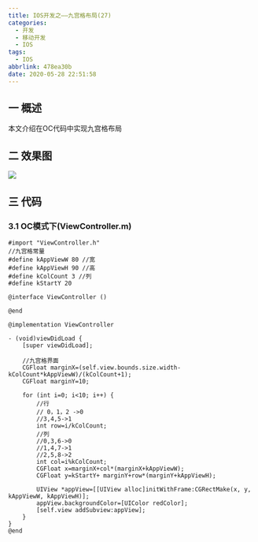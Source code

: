 ```yaml
---
title: IOS开发之——九宫格布局(27)
categories:
  - 开发
  - 移动开发
  - IOS
tags:
  - IOS
abbrlink: 478ea30b
date: 2020-05-28 22:51:58
---
```

## 一 概述

本文介绍在OC代码中实现九宫格布局

<!--more-->

## 二 效果图

![][1]

## 三 代码
### 3.1 OC模式下(ViewController.m)

```
#import "ViewController.h"
//九宫格常量
#define kAppViewW 80 //宽
#define kAppViewH 90 //高
#define kColCount 3 //列
#define kStartY 20

@interface ViewController ()

@end

@implementation ViewController

- (void)viewDidLoad {
    [super viewDidLoad];
    
    //九宫格界面
    CGFloat marginX=(self.view.bounds.size.width-kColCount*kAppViewW)/(kColCount+1);
    CGFloat marginY=10;
    
    for (int i=0; i<10; i++) {
        //行
        // 0，1，2 ->0
        //3,4,5->1
        int row=i/kColCount;
        //列
        //0,3,6->0
        //1,4,7->1
        //2,5,8->2
        int col=i%kColCount;
        CGFloat x=marginX+col*(marginX+kAppViewW);
        CGFloat y=kStartY+ marginY+row*(marginY+kAppViewH);
        
        UIView *appView=[[UIView alloc]initWithFrame:CGRectMake(x, y, kAppViewW, kAppViewH)];
        appView.backgroundColor=[UIColor redColor];
        [self.view addSubview:appView];
    }
}
@end
```


[1]:https://cdn.jsdelivr.net/gh/PGzxc/CDN@master/blog-image//ios-jiugongge-view.png